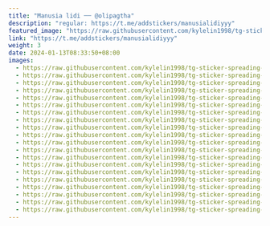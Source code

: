 ```yaml
---
title: "Manusia lidi ── @olipagtha"
description: "regular: https://t.me/addstickers/manusialidiyyy"
featured_image: "https://raw.githubusercontent.com/kylelin1998/tg-sticker-spreading-worldwide-images/main/img/bf2519f8-f9e8-4b4b-96eb-c6b0da84d386.jpg"
link: "https://t.me/addstickers/manusialidiyyy"
weight: 3
date: 2024-01-13T08:33:50+08:00
images:
  - https://raw.githubusercontent.com/kylelin1998/tg-sticker-spreading-worldwide-images/main/img/bf2519f8-f9e8-4b4b-96eb-c6b0da84d386.jpg
  - https://raw.githubusercontent.com/kylelin1998/tg-sticker-spreading-worldwide-images/main/img/b4f4aa88-debc-4fd9-a7ba-5098a72198eb.jpg
  - https://raw.githubusercontent.com/kylelin1998/tg-sticker-spreading-worldwide-images/main/img/c5cbed7e-4f90-46d6-8ead-8be9c21a240f.jpg
  - https://raw.githubusercontent.com/kylelin1998/tg-sticker-spreading-worldwide-images/main/img/d6246a36-ce12-4fca-a50a-c871eae83789.jpg
  - https://raw.githubusercontent.com/kylelin1998/tg-sticker-spreading-worldwide-images/main/img/bb67d1b9-d509-4919-8ed0-33add3d5466d.jpg
  - https://raw.githubusercontent.com/kylelin1998/tg-sticker-spreading-worldwide-images/main/img/c58cd7f6-0645-4951-94af-dca689dcf8df.jpg
  - https://raw.githubusercontent.com/kylelin1998/tg-sticker-spreading-worldwide-images/main/img/ca5bbd9b-09f5-49ef-93cf-7ce8148b6a8b.jpg
  - https://raw.githubusercontent.com/kylelin1998/tg-sticker-spreading-worldwide-images/main/img/2ec36a0b-f3dc-43b4-9b30-9a78460c5c4e.jpg
  - https://raw.githubusercontent.com/kylelin1998/tg-sticker-spreading-worldwide-images/main/img/589f4366-558a-45fe-a219-6ded1dff2c97.jpg
  - https://raw.githubusercontent.com/kylelin1998/tg-sticker-spreading-worldwide-images/main/img/7f6deff0-b494-4685-801a-51bebe01181d.jpg
  - https://raw.githubusercontent.com/kylelin1998/tg-sticker-spreading-worldwide-images/main/img/27f65f0c-dcfb-4626-a283-545328c696a9.jpg
  - https://raw.githubusercontent.com/kylelin1998/tg-sticker-spreading-worldwide-images/main/img/205dfead-830e-40e6-a202-fb6c568d134f.jpg
  - https://raw.githubusercontent.com/kylelin1998/tg-sticker-spreading-worldwide-images/main/img/7aff28dd-4749-4637-ad98-0e4a211da524.jpg
  - https://raw.githubusercontent.com/kylelin1998/tg-sticker-spreading-worldwide-images/main/img/cbc654fd-9b98-4771-833f-c3670ee25bf9.jpg
  - https://raw.githubusercontent.com/kylelin1998/tg-sticker-spreading-worldwide-images/main/img/0cc9cfeb-4479-490e-a008-6d87c9bcd329.jpg
  - https://raw.githubusercontent.com/kylelin1998/tg-sticker-spreading-worldwide-images/main/img/c9eaaa28-07dc-4c77-8e81-8a8f384e8da4.jpg
  - https://raw.githubusercontent.com/kylelin1998/tg-sticker-spreading-worldwide-images/main/img/4356fbf8-266d-444b-9a3b-8f30fab24bb5.jpg
  - https://raw.githubusercontent.com/kylelin1998/tg-sticker-spreading-worldwide-images/main/img/b03c5ee9-97ed-4651-a5f0-2f2a97045bc4.jpg
  - https://raw.githubusercontent.com/kylelin1998/tg-sticker-spreading-worldwide-images/main/img/d0188e7c-565a-4df2-ac72-bed6b95b876d.jpg
  - https://raw.githubusercontent.com/kylelin1998/tg-sticker-spreading-worldwide-images/main/img/6e8a29a2-591a-4a1c-88f9-6b47b8fe23e3.jpg
---
```

